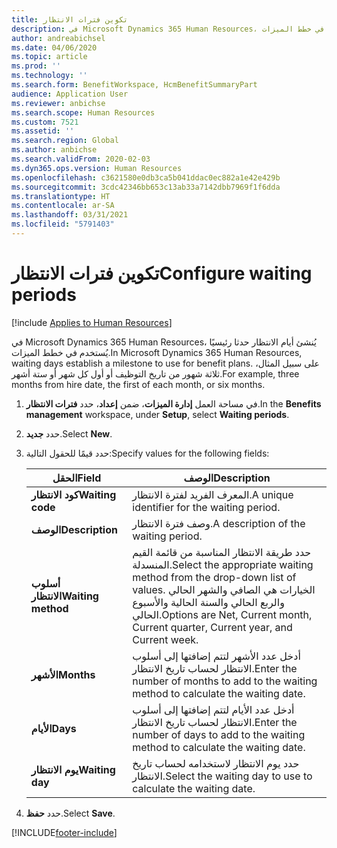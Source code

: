 ```yaml
---
title: تكوين فترات الانتظار
description: في Microsoft Dynamics 365 Human Resources، يُنشئ أيام الانتظار حدثا رئيسيًا يُستخدم في خطط الميزات.
author: andreabichsel
ms.date: 04/06/2020
ms.topic: article
ms.prod: ''
ms.technology: ''
ms.search.form: BenefitWorkspace, HcmBenefitSummaryPart
audience: Application User
ms.reviewer: anbichse
ms.search.scope: Human Resources
ms.custom: 7521
ms.assetid: ''
ms.search.region: Global
ms.author: anbichse
ms.search.validFrom: 2020-02-03
ms.dyn365.ops.version: Human Resources
ms.openlocfilehash: c3621580e0db3ca5b041ddac0ec882a1e42e429b
ms.sourcegitcommit: 3cdc42346bb653c13ab33a7142dbb7969f1f6dda
ms.translationtype: HT
ms.contentlocale: ar-SA
ms.lasthandoff: 03/31/2021
ms.locfileid: "5791403"
---
```

# <a name="configure-waiting-periods"></a><span data-ttu-id="3632d-103">تكوين فترات الانتظار</span><span class="sxs-lookup"><span data-stu-id="3632d-103">Configure waiting periods</span></span>

[!include [Applies to Human Resources](../includes/applies-to-hr.md)]

<span data-ttu-id="3632d-104">في Microsoft Dynamics 365 Human Resources، يُنشئ أيام الانتظار حدثا رئيسيًا يُستخدم في خطط الميزات.</span><span class="sxs-lookup"><span data-stu-id="3632d-104">In Microsoft Dynamics 365 Human Resources, waiting days establish a milestone to use for benefit plans.</span></span> <span data-ttu-id="3632d-105">على سبيل المثال، ثلاثة شهور من تاريخ التوظيف أو أول كل شهر أو ستة أشهر.</span><span class="sxs-lookup"><span data-stu-id="3632d-105">For example, three months from hire date, the first of each month, or six months.</span></span>   

1. <span data-ttu-id="3632d-106">في مساحة العمل **إدارة الميزات**، ضمن **إعداد**، حدد **فترات الانتظار**.</span><span class="sxs-lookup"><span data-stu-id="3632d-106">In the **Benefits management** workspace, under **Setup**, select **Waiting periods**.</span></span>

2. <span data-ttu-id="3632d-107">حدد **جديد**.</span><span class="sxs-lookup"><span data-stu-id="3632d-107">Select **New**.</span></span>

3. <span data-ttu-id="3632d-108">حدد قيمًا للحقول التالية:</span><span class="sxs-lookup"><span data-stu-id="3632d-108">Specify values for the following fields:</span></span>

   | <span data-ttu-id="3632d-109">الحقل</span><span class="sxs-lookup"><span data-stu-id="3632d-109">Field</span></span> | <span data-ttu-id="3632d-110">‏‏الوصف</span><span class="sxs-lookup"><span data-stu-id="3632d-110">Description</span></span> |
   | --- | --- |
   | <span data-ttu-id="3632d-111">**كود الانتظار**</span><span class="sxs-lookup"><span data-stu-id="3632d-111">**Waiting code**</span></span> | <span data-ttu-id="3632d-112">المعرف الفريد لفترة الانتظار.</span><span class="sxs-lookup"><span data-stu-id="3632d-112">A unique identifier for the waiting period.</span></span> |
   | <span data-ttu-id="3632d-113">**‏‏الوصف**</span><span class="sxs-lookup"><span data-stu-id="3632d-113">**Description**</span></span> | <span data-ttu-id="3632d-114">وصف فترة الانتظار.</span><span class="sxs-lookup"><span data-stu-id="3632d-114">A description of the waiting period.</span></span> |
   | <span data-ttu-id="3632d-115">**أسلوب الانتظار**</span><span class="sxs-lookup"><span data-stu-id="3632d-115">**Waiting method**</span></span> | <span data-ttu-id="3632d-116">حدد طريقة الانتظار المناسبة من قائمة القيم المنسدلة.</span><span class="sxs-lookup"><span data-stu-id="3632d-116">Select the appropriate waiting method from the drop-down list of values.</span></span> <span data-ttu-id="3632d-117">الخيارات هي الصافي والشهر الحالي والربع الحالي والسنة الحالية والأسبوع الحالي.</span><span class="sxs-lookup"><span data-stu-id="3632d-117">Options are Net, Current month, Current quarter, Current year, and Current week.</span></span> |
   | <span data-ttu-id="3632d-118">**الأشهر**</span><span class="sxs-lookup"><span data-stu-id="3632d-118">**Months**</span></span> | <span data-ttu-id="3632d-119">أدخل عدد الأشهر لتتم إضافتها إلى أسلوب الانتظار لحساب تاريخ الانتظار.</span><span class="sxs-lookup"><span data-stu-id="3632d-119">Enter the number of months to add to the waiting method to calculate the waiting date.</span></span> |
   | <span data-ttu-id="3632d-120">**الأيام**</span><span class="sxs-lookup"><span data-stu-id="3632d-120">**Days**</span></span> | <span data-ttu-id="3632d-121">أدخل عدد الأيام لتتم إضافتها إلى أسلوب الانتظار لحساب تاريخ الانتظار.</span><span class="sxs-lookup"><span data-stu-id="3632d-121">Enter the number of days to add to the waiting method to calculate the waiting date.</span></span> |
   | <span data-ttu-id="3632d-122">**يوم الانتظار**</span><span class="sxs-lookup"><span data-stu-id="3632d-122">**Waiting day**</span></span> | <span data-ttu-id="3632d-123">حدد يوم الانتظار لاستخدامه لحساب تاريخ الانتظار.</span><span class="sxs-lookup"><span data-stu-id="3632d-123">Select the waiting day to use to calculate the waiting date.</span></span> |

4. <span data-ttu-id="3632d-124">حدد **حفظ**.</span><span class="sxs-lookup"><span data-stu-id="3632d-124">Select **Save**.</span></span>


[!INCLUDE[footer-include](../includes/footer-banner.md)]